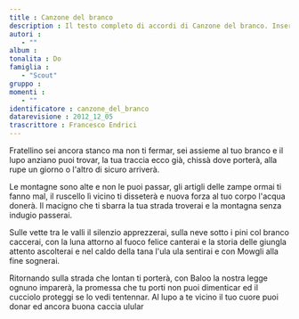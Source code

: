 ```yaml
--- 
title : Canzone del branco
description : Il testo completo di accordi di Canzone del branco. Inseriscila nel tuo canzoniere!
autori : 
   - ""
album : 
tonalita : Do
famiglia : 
   - "Scout"
gruppo : 
momenti : 
   - ""
identificatore : canzone_del_branco
datarevisione : 2012_12_05
trascrittore : Francesco Endrici
--- 
```




Fratellino sei ancora stanco ma non ti fermar,
sei assieme al tuo branco e il lupo anziano puoi trovar,
la tua traccia ecco già, chissà dove porterà,
alla rupe un giorno o l'altro di sicuro arriverà. 


Le montagne sono alte e non le puoi passar,
gli artigli delle zampe ormai ti fanno mal,
il ruscello lì vicino ti disseterà
e nuova forza al tuo corpo l'acqua donerà.
Il macigno che ti sbarra la tua strada troverai
e la montagna senza indugio passerai. 


Sulle vette tra le valli il silenzio apprezzerai,
sulla neve sotto i pini col branco caccerai,
con la luna attorno al fuoco felice canterai
e la storia delle giungla attento ascolterai
e nel caldo della tana l'ula ula sentirai
e con Mowgli alla fine sognerai.


Ritornando sulla strada che lontan ti porterà,
con Baloo la nostra legge ognuno imparerà,
la promessa che tu porti non puoi dimenticar
ed il cucciolo proteggi se lo vedi tentennar.
Al lupo a te vicino il tuo cuore puoi donar
ed ancora buona caccia ulular


